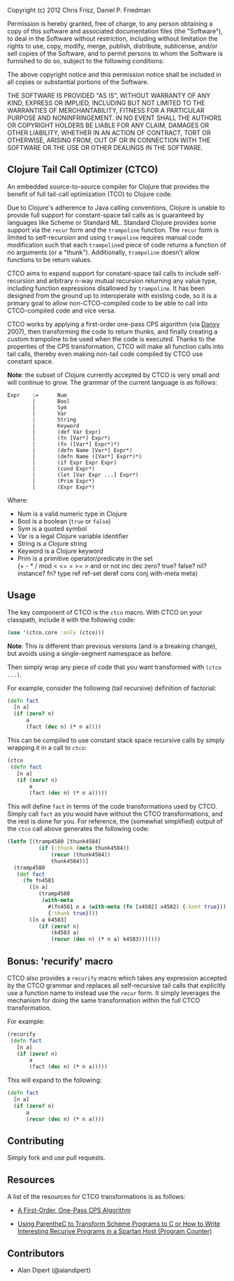 Copyright (c) 2012 Chris Frisz, Daniel P. Friedman

Permission is hereby granted, free of charge, to any person obtaining
a copy of this software and associated documentation files (the
"Software"), to deal in the Software without restriction, including
without limitation the rights to use, copy, modify, merge, publish,
distribute, sublicense, and/or sell copies of the Software, and to
permit persons to whom the Software is furnished to do so, subject to
the following conditions:

The above copyright notice and this permission notice shall be
included in all copies or substantial portions of the Software.

THE SOFTWARE IS PROVIDED "AS IS", WITHOUT WARRANTY OF ANY KIND,
EXPRESS OR IMPLIED, INCLUDING BUT NOT LIMITED TO THE WARRANTIES OF
MERCHANTABILITY, FITNESS FOR A PARTICULAR PURPOSE AND
NONINFRINGEMENT. IN NO EVENT SHALL THE AUTHORS OR COPYRIGHT HOLDERS BE
LIABLE FOR ANY CLAIM, DAMAGES OR OTHER LIABILITY, WHETHER IN AN ACTION
OF CONTRACT, TORT OR OTHERWISE, ARISING FROM, OUT OF OR IN CONNECTION
WITH THE SOFTWARE OR THE USE OR OTHER DEALINGS IN THE SOFTWARE.


## Clojure Tail Call Optimizer (CTCO)

An embedded source-to-source compiler for Clojure that provides the
benefit of full tail-call optimization (TCO) to Clojure code.

Due to Clojure's adherence to Java calling conventions, Clojure is
unable to provide full support for constant-space tail calls as is
guaranteed by languages like Scheme or Standard ML. Standard Clojure
provides some support via the `recur` form and the `trampoline`
function. The `recur` form is limited to self-recursion and using
`trampoline` requires manual code modification such that each
`trampoline`d piece of code returns a function of no arguments (or a
"thunk"). Additionally, `trampoline` doesn't allow functions to be
return values.

CTCO aims to expand support for constant-space tail calls to include
self-recursion and arbitrary n-way mutual recursion returning any
value type, including function expressions disallowed by
`trampoline`. It has been designed from the ground up to interoperate
with existing code, so it is a primary goal to allow non-CTCO-compiled
code to be able to call into CTCO-compiled code and vice versa.

CTCO works by applying a first-order one-pass CPS algorithm (via
[Danvy](http://www.cs.au.dk/~danvy/index-previous.html) 2007), then
transforming the code to return thunks, and finally creating a custom
trampoline to be used when the code is executed. Thanks to the
properties of the CPS transformation, CTCO will make all function calls
into tail calls, thereby even making non-tail code compiled by CTCO use
constant space.

**Note**: the subset of Clojure currently accepted by CTCO is very
small and will continue to grow. The grammar of the current language
is as follows:

    Expr    :=      Num  
            |       Bool  
            |       Sym  
            |       Var  
            |       String
            |       Keyword
            |       (def Var Expr)
            |       (fn [Var*] Expr*)  
            |       (fn ([Var*] Expr*)*)
            |       (defn Name [Var*] Expr*)  
            |       (defn Name ([Var*] Expr*)*)  
            |       (if Expr Expr Expr)  
            |       (cond Expr*)
            |       (let [Var Expr ...] Expr*)
            |       (Prim Expr*)
            |       (Expr Expr*)

Where:

* Num is a valid numeric type in Clojure  
* Bool is a boolean (`true` or `false`)  
* Sym is a quoted symbol  
* Var is a legal Clojure variable identifier 
* String is a Clojure string
* Keyword is a Clojure keyword
* Prim is a primitive operator/predicate in the set   
   (+ - * / mod < <= = >= > and or not inc dec zero? true? false? nil?
   instance? fn? type ref ref-set deref cons conj with-meta meta)

## Usage

The key component of CTCO is the `ctco` macro. With CTCO on your
classpath, include it with the following code:

```clojure
(use '(ctco.core :only (ctco)))
```

**Note**: This is different than previous versions (and is a breaking
change), but avoids using a single-segment namespace as before.

Then simply wrap any piece of code that you want transformed with
`(ctco ...)`. 

For example, consider the following (tail recursive) definition of
factorial:

```clojure
(defn fact
  [n a]
  (if (zero? n)
      a
      (fact (dec n) (* n a))))
```

This can be compiled to use constant stack space recursive calls by
simply wrapping it in a call to `ctco`:

```clojure
(ctco
 (defn fact
   [n a]
   (if (zero? n)
       a
       (fact (dec n) (* n a)))))
```

This will define `fact` in terms of the code transformations used by
CTCO. Simply call `fact` as you would have without the CTCO
transformations, and the rest is done for you. For reference, the
(somewhat simplified) output of the `ctco` call above generates the
following code:

```clojure
(letfn [(tramp4580 [thunk4584]
          (if (:thunk (meta thunk4584))
              (recur (thunk4584))
              thunk4584))]
  (tramp4580
   (def fact
     (fn fn4581
       ([n a]
          (tramp4580
           (with-meta
             #(fn4581 n a (with-meta (fn [x4582] x4582) {:kont true}))
             {:thunk true})))
       ([n a k4583]
          (if (zero? n)
              (k4583 a)
              (recur (dec n) (* n a) k4583)))))))
```

## Bonus: 'recurify' macro

CTCO also provides a `recurify` macro which takes any expression
accepted by the CTCO grammar and replaces all self-recursive tail
calls that explicitly use a function name to instead use the `recur`
form. It simply leverages the mechanism for doing the same
transformation within the full CTCO transformation.

For example:

```clojure
(recurify
 (defn fact
   [n a]
   (if (zero? n)
       a
       (fact (dec n) (* n a)))))
```

This will expand to the following:

```clojure
(defn fact
  [n a]
  (if (zero? n)
      a
      (recur (dec n) (* n a))))
```

## Contributing

Simply fork and use pull requests.


## Resources

A list of the resources for CTCO transformations is as follows:

* [A First-Order, One-Pass CPS Algorithm](http://www.brics.dk/RS/01/49/BRICS-RS-01-49.pdf)
  
* [Using ParentheC to Transform Scheme Programs to C or How to Write Interesting Recurive Programs in a Spartan Host (Program Counter)](https://www.google.com/url?sa=t&rct=j&q=&esrc=s&source=web&cd=1&ved=0CCUQFjAA&url=https%3A%2F%2Fwww.cs.indiana.edu%2Fcgi-pub%2Fc311%2Flib%2Fexe%2Ffetch.php%3Fmedia%3Dparenthec.pdf&ei=LNaST93BO4i46QHnyMCcBA&usg=AFQjCNG-Chb76N9lNVHO2ymtnAjo9Fvt0g&sig2=SR2itLI00reGEjRCrw-edQ&cad=rja)

## Contributors

* Alan Dipert (@alandipert)
